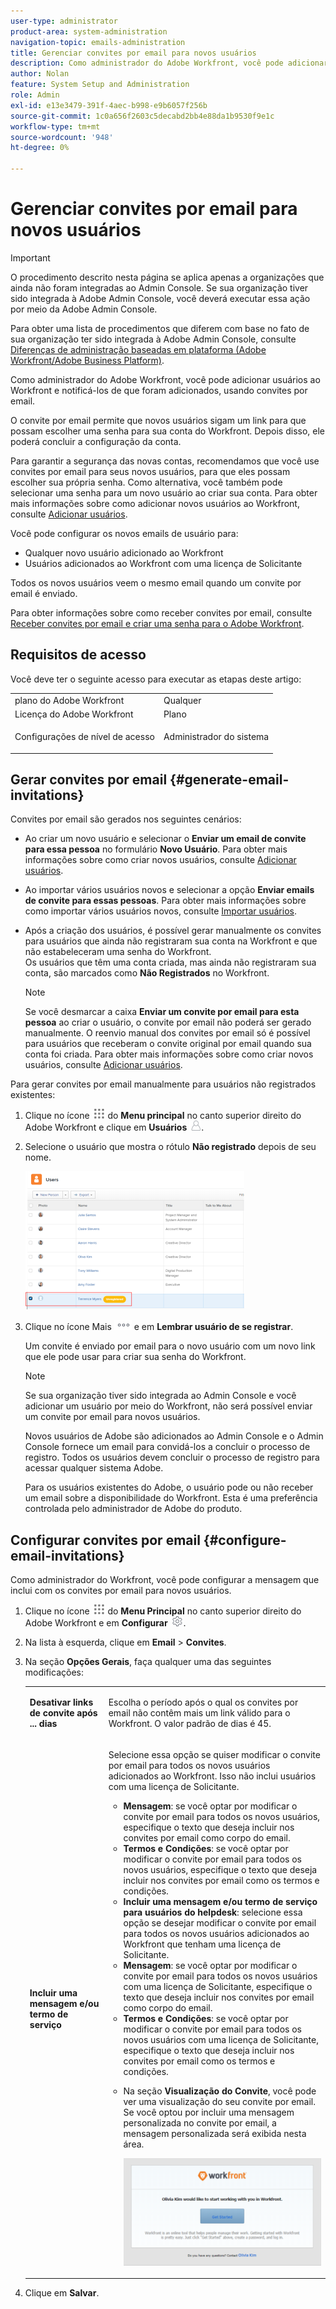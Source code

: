 ```yaml
---
user-type: administrator
product-area: system-administration
navigation-topic: emails-administration
title: Gerenciar convites por email para novos usuários
description: Como administrador do Adobe Workfront, você pode adicionar usuários ao Workfront e notificá-los de que foram adicionados, usando convites por email.
author: Nolan
feature: System Setup and Administration
role: Admin
exl-id: e13e3479-391f-4aec-b998-e9b6057f256b
source-git-commit: 1c0a656f2603c5decabd2bb4e88da1b9530f9e1c
workflow-type: tm+mt
source-wordcount: '948'
ht-degree: 0%

---
```


# Gerenciar convites por email para novos usuários

<!--
<p data-mc-conditions="QuicksilverOrClassic.Draft mode">*** DON'T DELETE, DRAFT OR HIDE THIS ARTICLE. IT IS LINKED TO THE PRODUCT, THROUGH THE CONTEXT SENSITIVE HELP LINKS. **</p>
-->

>[!IMPORTANT]
>
>O procedimento descrito nesta página se aplica apenas a organizações que ainda não foram integradas ao Admin Console. Se sua organização tiver sido integrada à Adobe Admin Console, você deverá executar essa ação por meio da Adobe Admin Console.
>
>Para obter uma lista de procedimentos que diferem com base no fato de sua organização ter sido integrada à Adobe Admin Console, consulte [Diferenças de administração baseadas em plataforma (Adobe Workfront/Adobe Business Platform)](../../../administration-and-setup/get-started-wf-administration/actions-in-admin-console.md).

Como administrador do Adobe Workfront, você pode adicionar usuários ao Workfront e notificá-los de que foram adicionados, usando convites por email.

O convite por email permite que novos usuários sigam um link para que possam escolher uma senha para sua conta do Workfront. Depois disso, ele poderá concluir a configuração da conta.

Para garantir a segurança das novas contas, recomendamos que você use convites por email para seus novos usuários, para que eles possam escolher sua própria senha. Como alternativa, você também pode selecionar uma senha para um novo usuário ao criar sua conta. Para obter mais informações sobre como adicionar novos usuários ao Workfront, consulte [Adicionar usuários](../../../administration-and-setup/add-users/create-and-manage-users/add-users.md).

Você pode configurar os novos emails de usuário para:

* Qualquer novo usuário adicionado ao Workfront
* Usuários adicionados ao Workfront com uma licença de Solicitante

Todos os novos usuários veem o mesmo email quando um convite por email é enviado.

Para obter informações sobre como receber convites por email, consulte [Receber convites por email e criar uma senha para o Adobe Workfront](../../../workfront-basics/manage-your-account-and-profile/managing-your-workfront-account/receive-email-invitations.md).

## Requisitos de acesso

Você deve ter o seguinte acesso para executar as etapas deste artigo:

<table style="table-layout:auto"> 
 <col> 
 <col> 
 <tbody> 
  <tr> 
   <td role="rowheader">plano do Adobe Workfront</td> 
   <td>Qualquer</td> 
  </tr> 
  <tr> 
   <td role="rowheader">Licença do Adobe Workfront</td> 
   <td>Plano</td> 
  </tr> 
  <tr> 
   <td role="rowheader">Configurações de nível de acesso</td> 
   <td> <p>Administrador do sistema</p> </td> 
  </tr> 
 </tbody> 
</table>

## Gerar convites por email {#generate-email-invitations}

Convites por email são gerados nos seguintes cenários:

* Ao criar um novo usuário e selecionar o **Enviar um email de convite para essa pessoa** no formulário **Novo Usuário**. Para obter mais informações sobre como criar novos usuários, consulte [Adicionar usuários](../../../administration-and-setup/add-users/create-and-manage-users/add-users.md).
* Ao importar vários usuários novos e selecionar a opção **Enviar emails de convite para essas pessoas**. Para obter mais informações sobre como importar vários usuários novos, consulte [Importar usuários](../../../administration-and-setup/add-users/create-and-manage-users/import-users.md).
* Após a criação dos usuários, é possível gerar manualmente os convites para usuários que ainda não registraram sua conta na Workfront e que não estabeleceram uma senha do Workfront.\
  Os usuários que têm uma conta criada, mas ainda não registraram sua conta, são marcados como **Não Registrados** no Workfront.

  >[!NOTE]
  >
  >Se você desmarcar a caixa **Enviar um convite por email para esta pessoa** ao criar o usuário, o convite por email não poderá ser gerado manualmente. O reenvio manual dos convites por email só é possível para usuários que receberam o convite original por email quando sua conta foi criada. Para obter mais informações sobre como criar novos usuários, consulte [Adicionar usuários](../../../administration-and-setup/add-users/create-and-manage-users/add-users.md).

Para gerar convites por email manualmente para usuários não registrados existentes:

1. Clique no ícone ![](assets/main-menu-icon.png) do **Menu principal** no canto superior direito do Adobe Workfront e clique em **Usuários** ![](assets/users-icon-in-main-menu.png).
1. Selecione o usuário que mostra o rótulo **Não registrado** depois de seu nome.

   ![](assets/unreg-user-qs-350x221.png)

1. Clique no ícone Mais ![](assets/more-icon.png) e em **Lembrar usuário de se registrar**.

   Um convite é enviado por email para o novo usuário com um novo link que ele pode usar para criar sua senha do Workfront.

   >[!NOTE]
   >
   >Se sua organização tiver sido integrada ao Admin Console e você adicionar um usuário por meio do Workfront, não será possível enviar um convite por email para novos usuários.
   >
   >Novos usuários de Adobe são adicionados ao Admin Console e o Admin Console fornece um email para convidá-los a concluir o processo de registro. Todos os usuários devem concluir o processo de registro para acessar qualquer sistema Adobe.
   >
   >Para os usuários existentes do Adobe, o usuário pode ou não receber um email sobre a disponibilidade do Workfront. Esta é uma preferência controlada pelo administrador de Adobe do produto.

## Configurar convites por email {#configure-email-invitations}

Como administrador do Workfront, você pode configurar a mensagem que inclui com os convites por email para novos usuários.

1. Clique no ícone ![](assets/main-menu-icon.png) do **Menu Principal** no canto superior direito do Adobe Workfront e em **Configurar** ![](assets/gear-icon-settings.png).

1. Na lista à esquerda, clique em **Email** > **Convites**.

1. Na seção **Opções Gerais**, faça qualquer uma das seguintes modificações:

   <table style="table-layout:auto"> 
    <col> 
    <col> 
    <tbody> 
     <tr> 
      <td role="rowheader"><strong>Desativar links de convite após ... dias</strong> </td> 
      <td> <p>Escolha o período após o qual os convites por email não contêm mais um link válido para o Workfront. O valor padrão de dias é 45.</p> </td> 
     </tr> 
     <tr> 
      <td role="rowheader"><strong>Incluir uma mensagem e/ou termo de serviço</strong> </td> 
      <td> <p>Selecione essa opção se quiser modificar o convite por email para todos os novos usuários adicionados ao Workfront. Isso não inclui usuários com uma licença de Solicitante.</p> 
       <ul> 
        <li><strong>Mensagem</strong>: se você optar por modificar o convite por email para todos os novos usuários, especifique o texto que deseja incluir nos convites por email como corpo do email.</li> 
        <li><strong>Termos e Condições</strong>: se você optar por modificar o convite por email para todos os novos usuários, especifique o texto que deseja incluir nos convites por email como os termos e condições.<br></li> 
        <li><strong>Incluir uma mensagem e/ou termo de serviço para usuários do helpdesk</strong>: selecione essa opção se desejar modificar o convite por email para todos os novos usuários adicionados ao Workfront que tenham uma licença de Solicitante.</li> 
        <li><strong>Mensagem</strong>: se você optar por modificar o convite por email para todos os novos usuários com uma licença de Solicitante, especifique o texto que deseja incluir nos convites por email como corpo do email.</li> 
        <li><strong>Termos e Condições</strong>: se você optar por modificar o convite por email para todos os novos usuários com uma licença de Solicitante, especifique o texto que deseja incluir nos convites por email como os termos e condições.<br></li> 
        <li> <p>Na seção <strong>Visualização do Convite</strong>, você pode ver uma visualização do seu convite por email. Se você optou por incluir uma mensagem personalizada no convite por email, a mensagem personalizada será exibida nesta área.</p> <p> <img src="assets/email-invitation-for-all-users-preview-qs-350x190.png" style="width: 350;height: 190;"> </p> </li> 
       </ul> </td> 
     </tr> 
    </tbody> 
   </table>

1. Clique em **Salvar**.
